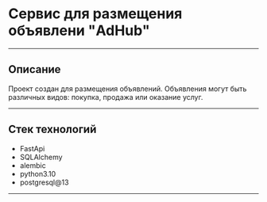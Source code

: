 # Сервис для размещения объявлени "AdHub"

---

## Описание

Проект создан для размещения объявлений. Объявления могут быть
различных видов: покупка, продажа или оказание услуг.

---

## Стек технологий
 
- FastApi
- SQLAlchemy
- alembic
- python3.10
- postgresql@13

---

## 